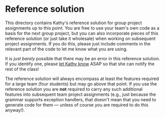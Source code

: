 # Reference solution
This directory contains Kathy's reference solution for group project assignments up to this point. You are free to use
your team's own code as a basis for the next group project, but you can also incorporate pieces of this reference
solution (or just take it wholesale) when working on subsequent project assignments. If you do this, please just
include comments in the relevant part of the code to let me know what you are using.

It is _just barely_ possible that there may be an error in this reference solution. If you identify one, please
[let Kathy know](mailto:klenth@westminstercollege.edu) ASAP so that she can notify the rest of the class!

The reference solution will always encompass at least the features required for a large team (four students) but may go
above that point. If you use the reference solution you are **not** required to carry any such additional features into
subsequent team project assignments (e.g., just because the grammar supports exception handlers, that doesn't mean that
you need to generate code for them — unless of course you are required to do this anyway!).